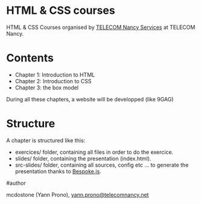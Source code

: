 # HTML & CSS courses

HTML & CSS Courses organised by [TELECOM Nancy Services](http://www.tnservices.fr/) at TELECOM Nancy.

# Contents
 - Chapter 1: Introduction to HTML
 - Chapter 2: Introduction to CSS
 - Chapter 3: the box model

During all these chapters, a website will be developped (like 9GAG)

# Structure

A chapter is structured like this:
 - exercices/ folder, containing all files in order to do the exercice.
 - slides/ folder, containing the presentation (index.html).
 - src-slides/ folder, containing all sources, config etc ... to generate the presentation thanks to [Bespoke.js](http://markdalgleish.com/projects/bespoke.js).

#author 

mcdostone (Yann Prono), yann.prono@telecomnancy.net

